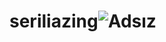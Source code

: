# seriliazing![Adsız](https://github.com/zeraa123/seriliazing/assets/121049907/75dc0c48-a408-4431-b8a9-695099454d17)
